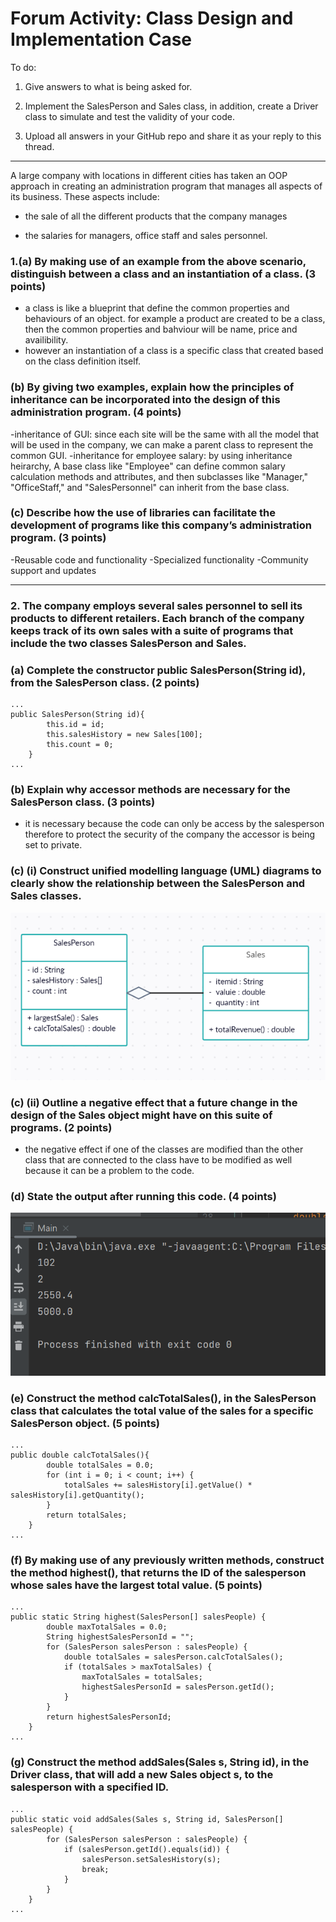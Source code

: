 # Forum Activity: Class Design and Implementation Case
To do:

1. Give answers to what is being asked for.

2. Implement the SalesPerson and Sales class, in addition, create a Driver class to simulate and test the validity of your code.

3. Upload all answers in your GitHub repo and share it as your reply to this thread.

---

A large company with locations in different cities has taken an OOP approach in creating an administration program that manages all aspects of its business. These aspects include:

- the sale of all the different products that the company manages

- the salaries for managers, office staff and sales personnel.

 

### 1.(a) By making use of an example from the above scenario, distinguish between a class and an instantiation of a class. (3 points)

- a class is like a blueprint that define the common properties and behaviours of an object. for example a product are created to be a class, then the common properties and bahviour will be name, price and availibility.
- however an instantiation of a class is a specific class that created based on the class definition itself.

### (b) By giving two examples, explain how the principles of inheritance can be incorporated into the design of this administration program. (4 points)

-inheritance of GUI: since each site will be the same with all the model that will be used in the company, we can make a parent class to represent the common GUI.
-inheritance for employee salary: by using inheritance heirarchy, A base class like "Employee" can define common salary calculation methods and attributes, and then subclasses like "Manager," "OfficeStaff," and "SalesPersonnel" can inherit from the base class.

### (c) Describe how the use of libraries can facilitate the development of programs like this company’s administration program. (3 points)
-Reusable code and functionality
-Specialized functionality
-Community support and updates

---

### 2\. The company employs several sales personnel to sell its products to different retailers. Each branch of the company keeps track of its own sales with a suite of programs that include the two classes SalesPerson and Sales.
 
### (a) Complete the constructor public SalesPerson(String id), from the SalesPerson class. (2 points)
```
...
public SalesPerson(String id){
        this.id = id;
        this.salesHistory = new Sales[100];
        this.count = 0;
    }
...
```
### (b) Explain why accessor methods are necessary for the SalesPerson class. (3 points)

- it is necessary because the code can only be access by the salesperson therefore to protect the security of the company the accessor is being set to private.

### (c) (i) Construct unified modelling language (UML) diagrams to clearly show the relationship between the SalesPerson and Sales classes.

![img](images/UMLdiagram.png)

### (c) (ii) Outline a negative effect that a future change in the design of the Sales object might have on this suite of programs. (2 points)

- the negative effect if one of the classes are modified than the other class that are connected to the class have to be modified as well because it can be a problem to the code.

### (d) State the output after running this code. (4 points)

![img](images/result.png)

### (e) Construct the method calcTotalSales(), in the SalesPerson class that calculates the total value of the sales for a specific SalesPerson object. (5 points)
```
...
public double calcTotalSales(){
        double totalSales = 0.0;
        for (int i = 0; i < count; i++) {
            totalSales += salesHistory[i].getValue() * salesHistory[i].getQuantity();
        }
        return totalSales;
    }
...
```
### (f) By making use of any previously written methods, construct the method highest(), that returns the ID of the salesperson whose sales have the largest total value. (5 points)
```
...
public static String highest(SalesPerson[] salesPeople) {
        double maxTotalSales = 0.0;
        String highestSalesPersonId = "";
        for (SalesPerson salesPerson : salesPeople) {
            double totalSales = salesPerson.calcTotalSales();
            if (totalSales > maxTotalSales) {
                maxTotalSales = totalSales;
                highestSalesPersonId = salesPerson.getId();
            }
        }
        return highestSalesPersonId;
    }
...
```
### (g) Construct the method addSales(Sales s, String id), in the Driver class, that will add a new Sales object s, to the salesperson with a specified ID.
```
...
public static void addSales(Sales s, String id, SalesPerson[] salesPeople) {
        for (SalesPerson salesPerson : salesPeople) {
            if (salesPerson.getId().equals(id)) {
                salesPerson.setSalesHistory(s);
                break;
            }
        }
    }
...
```
